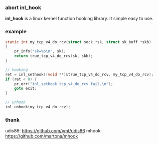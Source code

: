 ### abort inl_hook
**inl_hook** is a linux kernel function hooking library. It simple easy to use.

### example
```c
static int my_tcp_v4_do_rcv(struct sock *sk, struct sk_buff *skb)
{
	pr_info("sk=%p\n", sk);
	return true_tcp_v4_do_rcv(sk, skb);
}

// hooking
ret = inl_sethook((void **)&true_tcp_v4_do_rcv, my_tcp_v4_do_rcv);
if (ret < 0) {
	pr_err("inl_sethook tcp_v4_do_rcv fail.\n");
	goto exit;
}

// unhook
inl_unhook(my_tcp_v4_do_rcv);
```

### thank
udis86: https://github.com/vmt/udis86
mhook: https://github.com/martona/mhook

